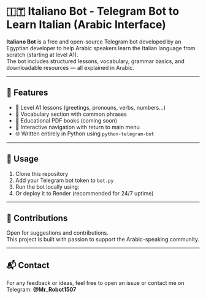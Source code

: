 # 🇮🇹 Italiano Bot - Telegram Bot to Learn Italian (Arabic Interface)

**Italiano Bot** is a free and open-source Telegram bot developed by an Egyptian developer to help Arabic speakers learn the Italian language from scratch (starting at level A1).  
The bot includes structured lessons, vocabulary, grammar basics, and downloadable resources — all explained in Arabic.

---

## 📌 Features

- 📘 Level A1 lessons (greetings, pronouns, verbs, numbers...)
- 🧠 Vocabulary section with common phrases
- 📖 Educational PDF books (coming soon)
- 🔁 Interactive navigation with return to main menu
- 🌐 Written entirely in Python using `python-telegram-bot`

---

## 🚀 Usage

1. Clone this repository
2. Add your Telegram bot token to `bot.py`
3. Run the bot locally using:
4. Or deploy it to Render (recommended for 24/7 uptime)

---

## 🤝 Contributions

Open for suggestions and contributions.  
This project is built with passion to support the Arabic-speaking community.

---

## 📬 Contact

For any feedback or ideas, feel free to open an issue or contact me on Telegram: **@Mr_Robot1507**
